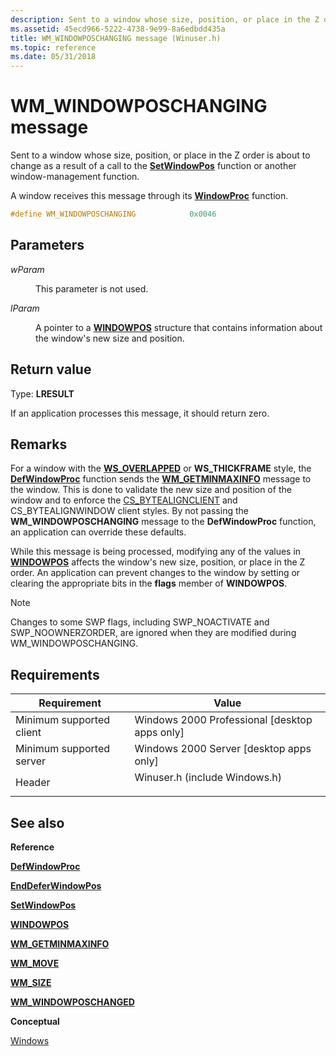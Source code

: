 ```yaml
---
description: Sent to a window whose size, position, or place in the Z order is about to change as a result of a call to the SetWindowPos function or another window-management function.
ms.assetid: 45ecd966-5222-4738-9e99-8a6edbdd435a
title: WM_WINDOWPOSCHANGING message (Winuser.h)
ms.topic: reference
ms.date: 05/31/2018
---
```


# WM\_WINDOWPOSCHANGING message

Sent to a window whose size, position, or place in the Z order is about to change as a result of a call to the [**SetWindowPos**](/windows/win32/api/winuser/nf-winuser-setwindowpos) function or another window-management function.

A window receives this message through its [**WindowProc**](/windows/win32/api/winuser/nc-winuser-wndproc) function.


```C++
#define WM_WINDOWPOSCHANGING            0x0046
```



## Parameters

<dl> <dt>

*wParam* 
</dt> <dd>

This parameter is not used.

</dd> <dt>

*lParam* 
</dt> <dd>

A pointer to a [**WINDOWPOS**](/windows/win32/api/winuser/ns-winuser-windowpos) structure that contains information about the window's new size and position.

</dd> </dl>

## Return value

Type: **LRESULT**

If an application processes this message, it should return zero.

## Remarks

For a window with the [**WS\_OVERLAPPED**](window-styles.md) or **WS\_THICKFRAME** style, the [**DefWindowProc**](/windows/desktop/api/winuser/nf-winuser-defwindowproca) function sends the [**WM\_GETMINMAXINFO**](wm-getminmaxinfo.md) message to the window. This is done to validate the new size and position of the window and to enforce the [CS\_BYTEALIGNCLIENT](about-window-classes.md) and CS\_BYTEALIGNWINDOW client styles. By not passing the **WM\_WINDOWPOSCHANGING** message to the **DefWindowProc** function, an application can override these defaults.

While this message is being processed, modifying any of the values in [**WINDOWPOS**](/windows/win32/api/winuser/ns-winuser-windowpos) affects the window's new size, position, or place in the Z order. An application can prevent changes to the window by setting or clearing the appropriate bits in the **flags** member of **WINDOWPOS**.

> [!NOTE]
> Changes to some SWP flags, including SWP_NOACTIVATE and SWP_NOOWNERZORDER, are ignored when they are modified during WM_WINDOWPOSCHANGING.

## Requirements



| Requirement | Value |
|-------------------------------------|----------------------------------------------------------------------------------------------------------|
| Minimum supported client<br/> | Windows 2000 Professional \[desktop apps only\]<br/>                                               |
| Minimum supported server<br/> | Windows 2000 Server \[desktop apps only\]<br/>                                                     |
| Header<br/>                   | <dl> <dt>Winuser.h (include Windows.h)</dt> </dl> |



## See also

<dl> <dt>

**Reference**
</dt> <dt>

[**DefWindowProc**](/windows/desktop/api/winuser/nf-winuser-defwindowproca)
</dt> <dt>

[**EndDeferWindowPos**](/windows/win32/api/winuser/nf-winuser-enddeferwindowpos)
</dt> <dt>

[**SetWindowPos**](/windows/win32/api/winuser/nf-winuser-setwindowpos)
</dt> <dt>

[**WINDOWPOS**](/windows/win32/api/winuser/ns-winuser-windowpos)
</dt> <dt>

[**WM\_GETMINMAXINFO**](wm-getminmaxinfo.md)
</dt> <dt>

[**WM\_MOVE**](wm-move.md)
</dt> <dt>

[**WM\_SIZE**](wm-size.md)
</dt> <dt>

[**WM\_WINDOWPOSCHANGED**](wm-windowposchanged.md)
</dt> <dt>

**Conceptual**
</dt> <dt>

[Windows](windows.md)
</dt> </dl>

 

 
